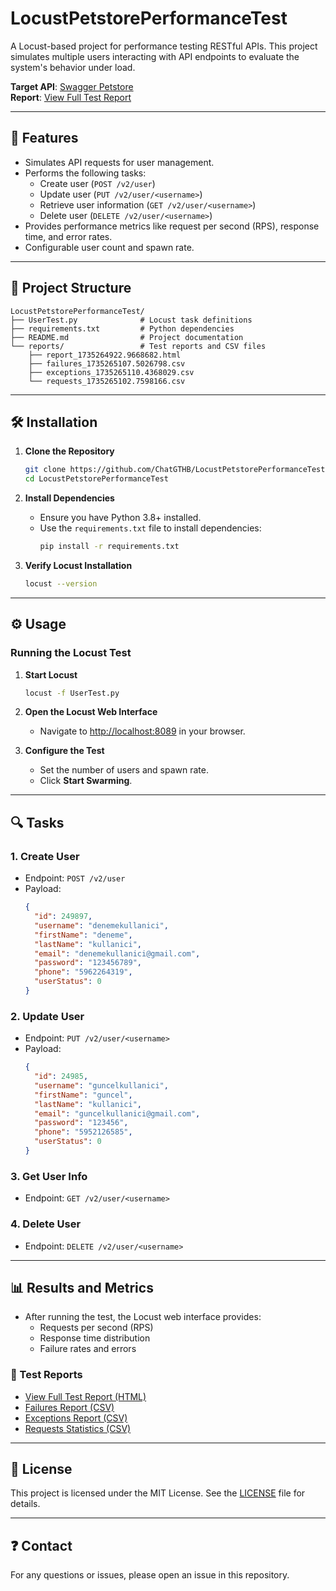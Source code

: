 # LocustPetstorePerformanceTest



A Locust-based project for performance testing RESTful APIs. This project simulates multiple users interacting with API endpoints to evaluate the system's behavior under load.

**Target API**: [Swagger Petstore](https://petstore.swagger.io)\
**Report**: [View Full Test Report](./reports/report_1735264922.9668682.html)

---

## 🚀 Features

- Simulates API requests for user management.
- Performs the following tasks:
  - Create user (`POST /v2/user`)
  - Update user (`PUT /v2/user/<username>`)
  - Retrieve user information (`GET /v2/user/<username>`)
  - Delete user (`DELETE /v2/user/<username>`)
- Provides performance metrics like request per second (RPS), response time, and error rates.
- Configurable user count and spawn rate.

---

## 📂 Project Structure

```
LocustPetstorePerformanceTest/
├── UserTest.py              # Locust task definitions
├── requirements.txt         # Python dependencies
├── README.md                # Project documentation
└── reports/                 # Test reports and CSV files
    ├── report_1735264922.9668682.html
    ├── failures_1735265107.5026798.csv
    ├── exceptions_1735265110.4368029.csv
    └── requests_1735265102.7598166.csv
```

---

## 🛠️ Installation

1. **Clone the Repository**

   ```bash
   git clone https://github.com/ChatGTHB/LocustPetstorePerformanceTest.git
   cd LocustPetstorePerformanceTest
   ```

2. **Install Dependencies**

   - Ensure you have Python 3.8+ installed.
   - Use the `requirements.txt` file to install dependencies:
     ```bash
     pip install -r requirements.txt
     ```

3. **Verify Locust Installation**

   ```bash
   locust --version
   ```

---

## ⚙️ Usage

### Running the Locust Test

1. **Start Locust**

   ```bash
   locust -f UserTest.py
   ```

2. **Open the Locust Web Interface**

   - Navigate to [http://localhost:8089](http://localhost:8089) in your browser.

3. **Configure the Test**

   - Set the number of users and spawn rate.
   - Click **Start Swarming**.

---

## 🔍 Tasks

### 1. **Create User**

- Endpoint: `POST /v2/user`
- Payload:
  ```json
  {
    "id": 249897,
    "username": "denemekullanici",
    "firstName": "deneme",
    "lastName": "kullanici",
    "email": "denemekullanici@gmail.com",
    "password": "123456789",
    "phone": "5962264319",
    "userStatus": 0
  }
  ```

### 2. **Update User**

- Endpoint: `PUT /v2/user/<username>`
- Payload:
  ```json
  {
    "id": 24985,
    "username": "guncelkullanici",
    "firstName": "guncel",
    "lastName": "kullanici",
    "email": "guncelkullanici@gmail.com",
    "password": "123456",
    "phone": "5952126585",
    "userStatus": 0
  }
  ```

### 3. **Get User Info**

- Endpoint: `GET /v2/user/<username>`

### 4. **Delete User**

- Endpoint: `DELETE /v2/user/<username>`

---

## 📊 Results and Metrics

- After running the test, the Locust web interface provides:
  - Requests per second (RPS)
  - Response time distribution
  - Failure rates and errors

### 📂 Test Reports

- [View Full Test Report (HTML)](./reports/report_1735264922.9668682.html)
- [Failures Report (CSV)](./reports/failures_1735265107.5026798.csv)
- [Exceptions Report (CSV)](./reports/exceptions_1735265110.4368029.csv)
- [Requests Statistics (CSV)](./reports/requests_1735265102.7598166.csv)

---

## 📝 License

This project is licensed under the MIT License. See the [LICENSE](LICENSE) file for details.

---

## ❓ Contact

For any questions or issues, please open an issue in this repository.
